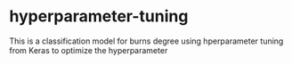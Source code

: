 # hyperparameter-tuning
This is a classification model for burns degree using hperparameter tuning from Keras to optimize the hyperparameter
